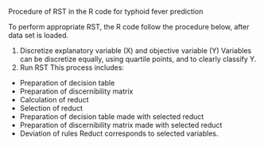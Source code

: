 Procedure of RST in the R code for typhoid fever prediction

To perform appropriate RST, the R code follow the procedure below, after data set is loaded.
1. Discretize explanatory variable (X) and objective variable (Y)
Variables can be discretize equally, using quartile points, and to clearly classify Y.
2. Run RST
This process includes:
* Preparation of decision table
* Preparation of discernibility matrix
* Calculation of reduct
* Selection of reduct
* Preparation of decision table made with selected reduct
* Preparation of discernibility matrix made with selected reduct
* Deviation of rules
Reduct corresponds to selected variables.


